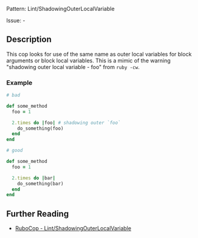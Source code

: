Pattern: Lint/ShadowingOuterLocalVariable

Issue: -

## Description

This cop looks for use of the same name as outer local variables
for block arguments or block local variables.
This is a mimic of the warning
"shadowing outer local variable - foo" from `ruby -cw`.

### Example

```ruby
# bad

def some_method
  foo = 1

  2.times do |foo| # shadowing outer `foo`
    do_something(foo)
  end
end
```
```ruby
# good

def some_method
  foo = 1

  2.times do |bar|
    do_something(bar)
  end
end
```

## Further Reading

* [RuboCop - Lint/ShadowingOuterLocalVariable](https://rubocop.readthedocs.io/en/latest/cops_lint/#lintshadowingouterlocalvariable)
